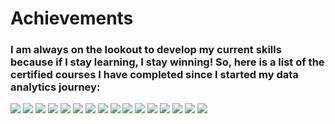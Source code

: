 # Achievements
### I am always on the lookout to develop my current skills because if I stay learning, I stay winning! So, here is a list of the certified courses I have completed since I started my data analytics journey: 

<img src="images/google_cert.png?raw=true"/>

<img src="images/Capstone_project.png?raw=true"/>

<img src="images/data_analysis_R.png?raw=true"/> 

<img src="images/nano_cert.png?raw=true"/> 

<img src="images/share_data.png?raw=true"/> 

<img src="images/analyze_data.png?raw=true"/> 

<img src="images/process_data.png?raw=true"/> 

<img src="images/prepare_data.png?raw=true"/> 

<img src="images/ask_questions.png?raw=true"/> 

<img src="images/foundations.png?raw=true"/>

<img src="images/forage.png?raw=true"/> 

<img src="images/data_modeling.png?raw=true"/> 

<img src="images/matplotlib_cert.png?raw=true"/>

<img src="images/numpy_cert.png?raw=true"/> 

<img src="images/dphi_pandas.png?raw=true"/>

<img src="images/python_basics.png?raw=true"/>
